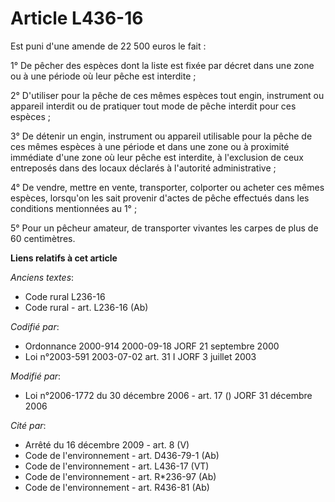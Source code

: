 # Article L436-16

Est puni d'une amende de 22 500 euros le fait :

1° De pêcher des espèces dont la liste est fixée par décret dans une zone ou à une période où leur pêche est interdite ;

2° D'utiliser pour la pêche de ces mêmes espèces tout engin, instrument ou appareil interdit ou de pratiquer tout mode de
pêche interdit pour ces espèces ;

3° De détenir un engin, instrument ou appareil utilisable pour la pêche de ces mêmes espèces à une période et dans une zone
ou à proximité immédiate d'une zone où leur pêche est interdite, à l'exclusion de ceux entreposés dans des locaux déclarés à
l'autorité administrative ;

4° De vendre, mettre en vente, transporter, colporter ou acheter ces mêmes espèces, lorsqu'on les sait provenir d'actes de
pêche effectués dans les conditions mentionnées au 1° ;

5° Pour un pêcheur amateur, de transporter vivantes les carpes de plus de 60 centimètres.

**Liens relatifs à cet article**

_Anciens textes_:

  - Code rural L236-16
  - Code rural - art. L236-16 (Ab)

_Codifié par_:

  - Ordonnance 2000-914 2000-09-18 JORF 21 septembre 2000
  - Loi n°2003-591 2003-07-02 art. 31 I JORF 3 juillet 2003

_Modifié par_:

  - Loi n°2006-1772 du 30 décembre 2006 - art. 17 () JORF 31 décembre 2006

_Cité par_:

  - Arrêté du 16 décembre 2009 - art. 8 (V)
  - Code de l'environnement - art. D436-79-1 (Ab)
  - Code de l'environnement - art. L436-17 (VT)
  - Code de l'environnement - art. R*236-97 (Ab)
  - Code de l'environnement - art. R436-81 (Ab)
